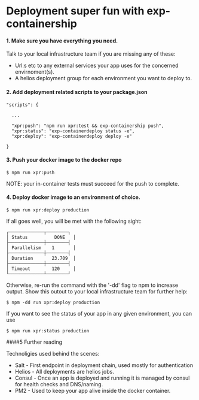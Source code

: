 # Deployment super fun with exp-containership

#### 1. Make sure you have everything you need.

Talk to your local infrastructure team if you are missing any of these:

* Url:s etc to any external services your app uses for the concerned envirnoment(s).
* A helios deployment group for each environment you want to deploy to.


#### 2. Add deployment related scripts to your package.json

```
"scripts": {

  ...

  "xpr:push": "npm run xpr:test && exp-containership push",
  "xpr:status": "exp-containerdeploy status -e",
  "xpr:deploy": "exp-containerdeploy deploy -e"
  
}
```

#### 3. Push your docker image to the docker repo

```
$ npm run xpr:push
```

NOTE: your in-container tests must succeed for the push to complete.

#### 4. Deploy docker image to an environment of choice.

```
$ npm run xpr:deploy production
```

If all goes well, you will be met with the following sight:

```
┌─────────────┬────────┐
│ Status          DONE   │
├─────────────┼────────┤
│ Parallelism    1       │
├─────────────┼────────┤
│ Duration       23.709  │
├─────────────┼────────┤
│ Timeout        120     │
└─────────────┴────────┘
```

Otherwise, re-run the command with the '-dd' flag to npm to increase output. Show this outout to
your local infrastructure team for further help:

```
$ npm -dd run xpr:deploy production
```

If you want to see the status of your app in any given environment, you can use

```
$ npm run xpr:status production
```

####5 Further reading

Technoligies used behind the scenes:

* Salt - First endpoint in deployment chain, used mostly for authentication
* Helios - All deployments are helios jobs. 
* Consul - Once an app is deployed and running it is managed by consul for health checks and DNS/naming.
* PM2 - Used to keep your app alive inside the docker container.
